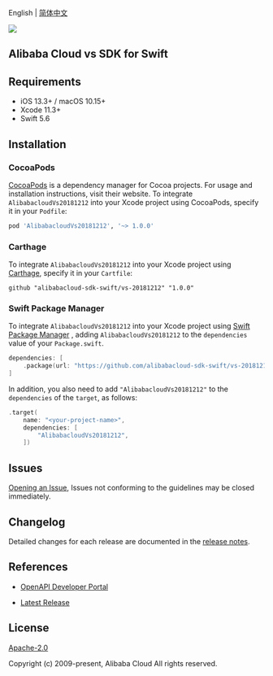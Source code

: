 English | [简体中文](README-CN.md)

![](https://aliyunsdk-pages.alicdn.com/icons/AlibabaCloud.svg)

## Alibaba Cloud vs SDK for Swift

## Requirements

- iOS 13.3+ / macOS 10.15+
- Xcode 11.3+
- Swift 5.6

## Installation

### CocoaPods

[CocoaPods](https://cocoapods.org) is a dependency manager for Cocoa projects. For usage and installation instructions, visit their website. To integrate `AlibabacloudVs20181212` into your Xcode project using CocoaPods, specify it in your `Podfile`:

```ruby
pod 'AlibabacloudVs20181212', '~> 1.0.0'
```

### Carthage

To integrate `AlibabacloudVs20181212` into your Xcode project using [Carthage](https://github.com/Carthage/Carthage), specify it in your `Cartfile`:

```ogdl
github "alibabacloud-sdk-swift/vs-20181212" "1.0.0"
```

### Swift Package Manager

To integrate `AlibabacloudVs20181212` into your Xcode project using [Swift Package Manager](https://swift.org/package-manager/) , adding `AlibabacloudVs20181212` to the `dependencies` value of your `Package.swift`.

```swift
dependencies: [
    .package(url: "https://github.com/alibabacloud-sdk-swift/vs-20181212.git", from: "1.0.0")
]
```

In addition, you also need to add `"AlibabacloudVs20181212"` to the `dependencies` of the `target`, as follows:

```swift
.target(
    name: "<your-project-name>",
    dependencies: [
        "AlibabacloudVs20181212",
    ])
```

## Issues

[Opening an Issue](https://github.com/alibabacloud-sdk-swift/vs-20181212/issues/new), Issues not conforming to the guidelines may be closed immediately.

## Changelog

Detailed changes for each release are documented in the [release notes](./ChangeLog.txt).

## References

* [OpenAPI Developer Portal](https://next.api.alibabacloud.com/home)
- [Latest Release](https://github.com/alibabacloud-sdk-swift/vs-20181212)

## License

[Apache-2.0](http://www.apache.org/licenses/LICENSE-2.0)

Copyright (c) 2009-present, Alibaba Cloud All rights reserved.
